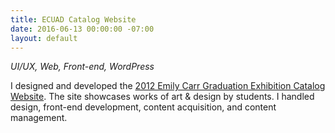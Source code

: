 ```yaml
---
title: ECUAD Catalog Website
date: 2016-06-13 00:00:00 -07:00
layout: default
---
```


*UI/UX, Web, Front-end, WordPress*

I designed and developed the [2012 Emily Carr Graduation Exhibition Catalog Website](http://grad2012.ecuad.ca/). The site showcases works of art & design by students. I handled design, front-end development, content acquisition, and content management.